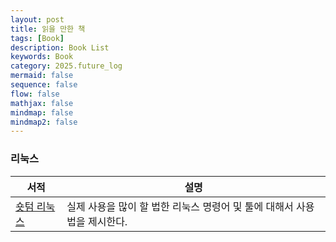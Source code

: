 ```yaml
---
layout: post
title: 읽을 만한 책
tags: [Book]
description: Book List
keywords: Book
category: 2025.future_log
mermaid: false
sequence: false
flow: false
mathjax: false
mindmap: false
mindmap2: false
---
```


### 리눅스

| 서적                                           | 설명                                                                     |
| ---------------------------------------------- | ------------------------------------------------------------------------ |
| [숏텀 리눅스](https://wikidocs.net/book/11567) | 실제 사용을 많이 할 법한 리눅스 명령어 및 툴에 대해서 사용법을 제시한다. |
